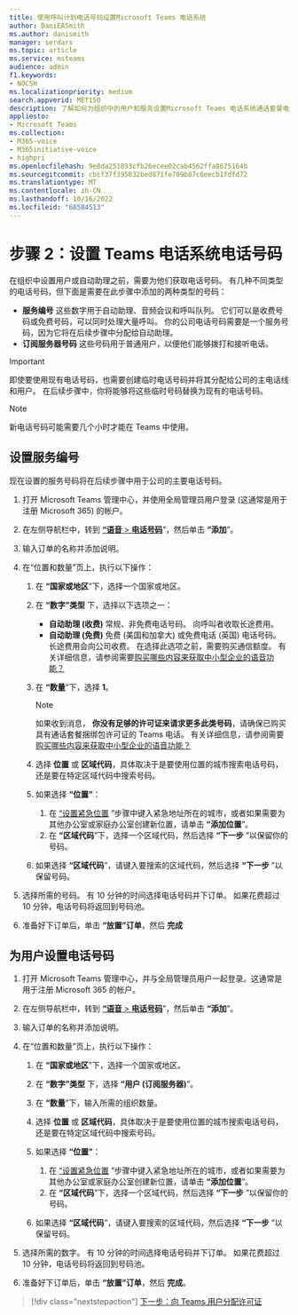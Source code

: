 ```yaml
---
title: 使用呼叫计划电话号码设置Microsoft Teams 电话系统
author: DaniEASmith
ms.author: danismith
manager: serdars
ms.topic: article
ms.service: msteams
audience: admin
f1.keywords:
- NOCSH
ms.localizationpriority: medium
search.appverid: MET150
description: 了解如何为组织中的用户和服务设置Microsoft Teams 电话系统通话套餐电话号码。
appliesto:
- Microsoft Teams
ms.collection:
- M365-voice
- M365initiative-voice
- highpri
ms.openlocfilehash: 9e8da251893cfb26ecee02cab4562ffa8675164b
ms.sourcegitcommit: cbcf37f395832bed871fe709b87c6eecb1fdfd72
ms.translationtype: MT
ms.contentlocale: zh-CN
ms.lasthandoff: 10/16/2022
ms.locfileid: "68584513"
---
```

# <a name="step-2-set-up-teams-phone-system-phone-numbers"></a>步骤 2：设置 Teams 电话系统电话号码

在组织中设置用户或自动助理之前，需要为他们获取电话号码。 有几种不同类型的电话号码，但下面是需要在此步骤中添加的两种类型的号码：

- **服务编号** 这些数字用于自动助理、音频会议和呼叫队列。 它们可以是收费号码或免费号码，可以同时处理大量呼叫。 你的公司电话号码需要是一个服务号码，因为它将在后续步骤中分配给自动助理。
- **订阅服务器号码** 这些号码用于普通用户，以便他们能够拨打和接听电话。

> [!IMPORTANT]
> 即使要使用现有电话号码，也需要创建临时电话号码并将其分配给公司的主电话线和用户。 在后续步骤中，你将能够将这些临时号码替换为现有的电话号码。

> [!NOTE]
> 新电话号码可能需要几个小时才能在 Teams 中使用。

## <a name="set-up-a-service-number"></a>设置服务编号

现在设置的服务号码将在后续步骤中用于公司的主要电话号码。

1. 打开 Microsoft Teams 管理中心，并使用全局管理员用户登录 (这通常是用于注册 Microsoft 365) 的帐户。
2. 在左侧导航栏中，转到 <a href="https://admin.teams.microsoft.com/phone-numbers" target="_blank">**“语音** > **电话号码**</a>”，然后单击 **“添加**”。
3. 输入订单的名称并添加说明。
4. 在“位置和数量”页上，执行以下操作：
    1. 在 **“国家或地区**”下，选择一个国家或地区。
    2. 在 **“数字”类型** 下，选择以下选项之一：

        - **自动助理 (收费)** 常规、非免费电话号码。 向呼叫者收取长途费用。
        - **自动助理 (免费)** 免费 (美国和加拿大) 或免费电话 (英国) 电话号码。 长途费用会向公司收费。 在选择此选项之前，需要购买通信额度。 有关详细信息，请参阅需要[购买哪些内容来获取中小型企业的语音功能？](whats-business-voice.md)

    3. 在 **“数量**”下，选择 **1**。
        > [!NOTE]
        > 如果收到消息， **你没有足够的许可证来请求更多此类号码**，请确保已购买具有通话套餐捆绑包许可证的 Teams 电话。 有关详细信息，请参阅需要[购买哪些内容来获取中小型企业的语音功能？](whats-business-voice.md)
    4. 选择 **位置** 或 **区域代码**，具体取决于是要使用位置的城市搜索电话号码，还是要在特定区域代码中搜索号码。
    5. 如果选择 **“位置”**：

        1. 在 [“设置紧急位置](set-up-emergency-locations.md) ”步骤中键入紧急地址所在的城市，或者如果需要为其他办公室或家庭办公室创建新位置，请单击 **“添加位置**”。
        2. 在 **“区域代码**”下，选择一个区域代码，然后选择 **“下一步** ”以保留你的号码。

    6. 如果选择 **“区域代码**”，请键入要搜索的区域代码，然后选择 **“下一步** ”以保留号码。

5. 选择所需的号码。 有 10 分钟的时间选择电话号码并下订单。 如果花费超过 10 分钟，电话号码将返回到号码池。
6. 准备好下订单后，单击 **“放置”订单**，然后 **完成**

## <a name="set-up-phone-numbers-for-your-users"></a>为用户设置电话号码

1. 打开 Microsoft Teams 管理中心，并与全局管理员用户一起登录。这通常是用于注册 Microsoft 365 的帐户。
2. 在左侧导航栏中，转到 <a href="https://admin.teams.microsoft.com/phone-numbers" target="_blank">**“语音** > **电话号码**</a>”，然后单击 **“添加**”。
3. 输入订单的名称并添加说明。
4. 在“位置和数量”页上，执行以下操作：

    1. 在 **“国家或地区**”下，选择一个国家或地区。
    2. 在 **“数字”类型** 下，选择 **“用户 (订阅服务器)**”。
    3. 在 **“数量**”下，输入所需的组织数量。
    4. 选择 **位置** 或 **区域代码**，具体取决于是要使用位置的城市搜索电话号码，还是要在特定区域代码中搜索号码。
    5. 如果选择 **“位置”**：

        1. 在 [“设置紧急位置](set-up-emergency-locations.md) ”步骤中键入紧急地址所在的城市，或者如果需要为其他办公室或家庭办公室创建新位置，请单击 **“添加位置**”。
        2. 在 **“区域代码**”下，选择一个区域代码，然后选择 **“下一步** ”以保留你的号码。

    6. 如果选择 **“区域代码**”，请键入要搜索的区域代码，然后选择 **“下一步** ”以保留号码。
5. 选择所需的数字。 有 10 分钟的时间选择电话号码并下订单。 如果花费超过 10 分钟，电话号码将返回到号码池。
6. 准备好下订单后，单击 **“放置”订单**，然后 **完成**。

> [!div class="nextstepaction"]
> [下一步：向 Teams 用户分配许可证](set-up-licenses.md)
